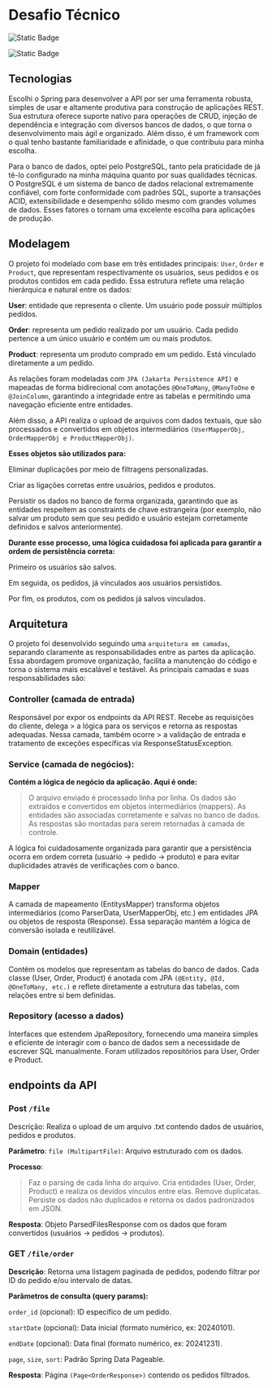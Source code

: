 # Desafio Técnico

![Static Badge](https://img.shields.io/badge/Back-SpringBoot-grenn)

![Static Badge](https://img.shields.io/badge/database-PostgreSQL-blue)


## Tecnologias
Escolhi o Spring para desenvolver a API por ser uma ferramenta robusta, simples de usar e altamente produtiva para construção de aplicações REST. Sua estrutura oferece suporte nativo para operações de CRUD, injeção de dependência e integração com diversos bancos de dados, o que torna o desenvolvimento mais ágil e organizado. Além disso, é um framework com o qual tenho bastante familiaridade e afinidade, o que contribuiu para minha escolha.

Para o banco de dados, optei pelo PostgreSQL, tanto pela praticidade de já tê-lo configurado na minha máquina quanto por suas qualidades técnicas. O PostgreSQL é um sistema de banco de dados relacional extremamente confiável, com forte conformidade com padrões SQL, suporte a transações ACID, extensibilidade e desempenho sólido mesmo com grandes volumes de dados. Esses fatores o tornam uma excelente escolha para aplicações de produção.


## Modelagem
O projeto foi modelado com base em três entidades principais: `User`, `Order` e `Product`, que representam respectivamente os usuários, seus pedidos e os produtos contidos em cada pedido. Essa estrutura reflete uma relação hierárquica e natural entre os dados:

**User**: entidade que representa o cliente. Um usuário pode possuir múltiplos pedidos.

**Order**: representa um pedido realizado por um usuário. Cada pedido pertence a um único usuário e contém um ou mais produtos.

**Product**: representa um produto comprado em um pedido. Está vinculado diretamente a um pedido.

As relações foram modeladas com `JPA (Jakarta Persistence API)` e mapeadas de forma bidirecional com anotações `@OneToMany`, `@ManyToOne` e `@JoinColumn`, garantindo a integridade entre as tabelas e permitindo uma navegação eficiente entre entidades.

Além disso, a API realiza o upload de arquivos com dados textuais, que são processados e convertidos em objetos intermediários `(UserMapperObj, OrderMapperObj e ProductMapperObj)`.

**Esses objetos são utilizados para:**

Eliminar duplicações por meio de filtragens personalizadas.

Criar as ligações corretas entre usuários, pedidos e produtos.

Persistir os dados no banco de forma organizada, garantindo que as entidades respeitem as constraints de chave estrangeira (por exemplo, não salvar um produto sem que seu pedido e usuário estejam corretamente definidos e salvos anteriormente).

**Durante esse processo, uma lógica cuidadosa foi aplicada para garantir a ordem de persistência correta:**

Primeiro os usuários são salvos.

Em seguida, os pedidos, já vinculados aos usuários persistidos.

Por fim, os produtos, com os pedidos já salvos vinculados.

## Arquitetura

O projeto foi desenvolvido seguindo uma `arquitetura em camadas`, separando claramente as responsabilidades entre as partes da aplicação. Essa abordagem promove organização, facilita a manutenção do código e torna o sistema mais escalável e testável. As principais camadas e suas responsabilidades são:

### Controller (camada de entrada)
Responsável por expor os endpoints da API REST. Recebe as requisições do cliente, delega > a lógica para os serviços e retorna as respostas adequadas. Nessa camada, também ocorre > a validação de entrada e tratamento de exceções específicas via ResponseStatusException.

### Service (camada de negócios):

**Contém a lógica de negócio da aplicação. Aqui é onde:**
> O arquivo enviado é processado linha por linha.
> Os dados são extraídos e convertidos em objetos intermediários (mappers).
> As entidades são associadas corretamente e salvas no banco de dados.
> As respostas são montadas para serem retornadas à camada de controle.

A lógica foi cuidadosamente organizada para garantir que a persistência ocorra em ordem correta (usuário → pedido → produto) e para evitar duplicidades através de verificações com o banco.

### Mapper
A camada de mapeamento (EntitysMapper) transforma objetos intermediários (como ParserData, UserMapperObj, etc.) em entidades JPA ou objetos de resposta (Response). Essa separação mantém a lógica de conversão isolada e reutilizável.

### Domain (entidades)
Contém os modelos que representam as tabelas do banco de dados. Cada classe (User, Order, Product) é anotada com JPA `(@Entity, @Id, @OneToMany, etc.)` e reflete diretamente a estrutura das tabelas, com relações entre si bem definidas.

### Repository (acesso a dados)
Interfaces que estendem JpaRepository, fornecendo uma maneira simples e eficiente de interagir com o banco de dados sem a necessidade de escrever SQL manualmente. Foram utilizados repositórios para User, Order e Product.

## endpoints da API

### Post `/file`
Descrição: Realiza o upload de um arquivo .txt contendo dados de usuários, pedidos e produtos.

**Parâmetro**:
`file (MultipartFile)`: Arquivo estruturado com os dados.

**Processo**:
> Faz o parsing de cada linha do arquivo.
> Cria entidades (User, Order, Product) e realiza os devidos vínculos entre elas.
> Remove duplicatas.
> Persiste os dados não duplicados e retorna os dados padronizados em JSON.

**Resposta**: Objeto ParsedFilesResponse com os dados que foram convertidos (usuários → pedidos → produtos).

### GET `/file/order`
**Descrição**: Retorna uma listagem paginada de pedidos, podendo filtrar por ID do pedido e/ou intervalo de datas.

**Parâmetros de consulta (query params):**

`order_id` (opcional): ID específico de um pedido.

`startDate` (opcional): Data inicial (formato numérico, ex: 20240101).

`endDate` (opcional): Data final (formato numérico, ex: 20241231).

`page`, `size`, `sort`: Padrão Spring Data Pageable.

**Resposta**: Página `(Page<OrderResponse>)` contendo os pedidos filtrados.
